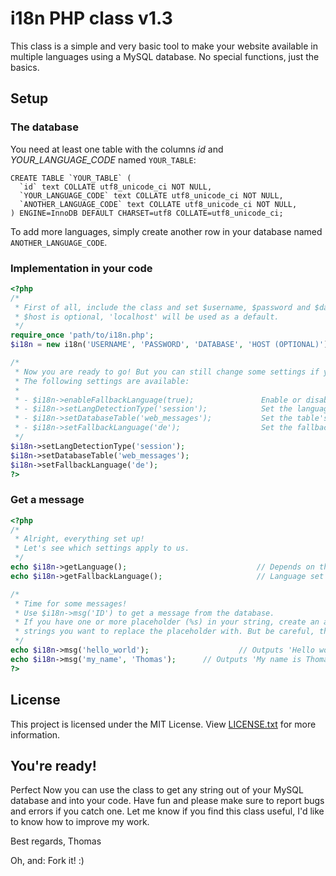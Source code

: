 # i18n PHP class v1.3
This class is a simple and very basic tool to make your website available in multiple languages using a MySQL 
database. No special functions, just the basics.

## Setup

### The database
You need at least one table with the columns _id_ and _YOUR_LANGUAGE_CODE_ named `YOUR_TABLE`:

```
CREATE TABLE `YOUR_TABLE` (
  `id` text COLLATE utf8_unicode_ci NOT NULL,
  `YOUR_LANGUAGE_CODE` text COLLATE utf8_unicode_ci NOT NULL,
  `ANOTHER_LANGUAGE_CODE` text COLLATE utf8_unicode_ci NOT NULL,
) ENGINE=InnoDB DEFAULT CHARSET=utf8 COLLATE=utf8_unicode_ci;
```

To add more languages, simply create another row in your database named `ANOTHER_LANGUAGE_CODE`.

### Implementation in your code
```php
<?php
/*
 * First of all, include the class and set $username, $password and $database.
 * $host is optional, 'localhost' will be used as a default.
 */
require_once 'path/to/i18n.php';
$i18n = new i18n('USERNAME', 'PASSWORD', 'DATABASE', 'HOST (OPTIONAL)');

/*
 * Now you are ready to go! But you can still change some settings if you want to.
 * The following settings are available:
 *
 * - $i18n->enableFallbackLanguage(true);               Enable or disable the usage of the fallback language. Default: true
 * - $i18n->setLangDetectionType('session');            Set the language detection type. Available: cookie, domain, fallback, session. Default: cookie
 * - $i18n->setDatabaseTable('web_messages');           Set the table's name in the MySQL database. Default: messages
 * - $i18n->setFallbackLanguage('de');                  Set the fallback language. Default: en
 */
$i18n->setLangDetectionType('session');
$i18n->setDatabaseTable('web_messages');
$i18n->setFallbackLanguage('de');
?>
```

### Get a message
```php
<?php
/*
 * Alright, everything set up!
 * Let's see which settings apply to us.
 */
echo $i18n->getLanguage();                             // Depends on the user.
echo $i18n->getFallbackLanguage();                     // Language set with $i18n->Fallback.

/*
 * Time for some messages!
 * Use $i18n->msg('ID') to get a message from the database.
 * If you have one or more placeholder (%s) in your string, create an array as the second value and insert the
 * strings you want to replace the placeholder with. But be careful, the order is important!
 */
echo $i18n->msg('hello_world');                    // Outputs 'Hello world.' in our example.
echo $i18n->msg('my_name', 'Thomas');      // Outputs 'My name is Thomas.' in our example.
?>
```

## License
This project is licensed under the MIT License. View [LICENSE.txt](/LICENSE.txt) for more information.

## You're ready!
Perfect Now you can use the class to get any string out of your MySQL database and into your code.
Have fun and please make sure to report bugs and errors if you catch one.
Let me know if you find this class useful, I'd like to know how to improve my work.

Best regards,
Thomas

Oh, and: Fork it! :)